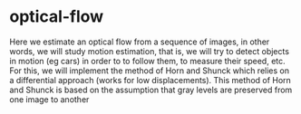# optical-flow
Here we estimate an optical flow from a sequence of images, in other words, we will study motion estimation, that is, we will try to detect objects in motion (eg cars) in order to to follow them, to measure their speed, etc. For this, we will implement the method of Horn and Shunck which relies on a differential approach (works for low displacements). This method of Horn and Shunck is based on the assumption that gray levels are preserved from one image to another
